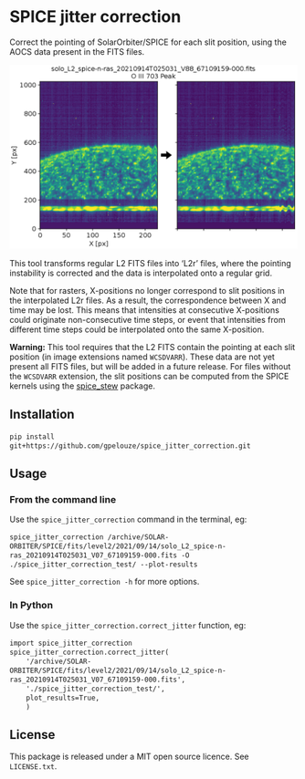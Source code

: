 # SPICE jitter correction

Correct the pointing of SolarOrbiter/SPICE for each slit position, using
the AOCS data present in the FITS files.

![Sample SPICE intensity map before and after alignment](example.png)

This tool transforms regular L2 FITS files into ‘L2r’ files, where the pointing
instability is corrected and the data is interpolated onto a regular grid.

Note that for rasters, X-positions no longer correspond to slit positions in
the interpolated L2r files. As a result, the correspondence between X and time
may be lost. This means that intensities at consecutive X-positions could
originate non-consecutive time steps, or event that intensities from different
time steps could be interpolated onto the same X-position.

**Warning:** This tool requires that the L2 FITS contain the pointing at each
slit position (in image extensions named `WCSDVARR`). These data are not yet
present all FITS files, but will be added in a future release.
For files without the `WCSDVARR` extension, the slit positions can be computed
from the SPICE kernels using the [spice_stew] package.

[spice_stew]: https://github.com/gpelouze/spice_stew


## Installation

```
pip install git+https://github.com/gpelouze/spice_jitter_correction.git
```


## Usage


### From the command line

Use the `spice_jitter_correction` command in the terminal, eg:

```
spice_jitter_correction /archive/SOLAR-ORBITER/SPICE/fits/level2/2021/09/14/solo_L2_spice-n-ras_20210914T025031_V07_67109159-000.fits -O ./spice_jitter_correction_test/ --plot-results
```

See `spice_jitter_correction -h` for more options.


### In Python

Use the `spice_jitter_correction.correct_jitter` function, eg:

```
import spice_jitter_correction
spice_jitter_correction.correct_jitter(
    '/archive/SOLAR-ORBITER/SPICE/fits/level2/2021/09/14/solo_L2_spice-n-ras_20210914T025031_V07_67109159-000.fits',
    './spice_jitter_correction_test/',
    plot_results=True,
    )
```


## License

This package is released under a MIT open source licence. See `LICENSE.txt`.